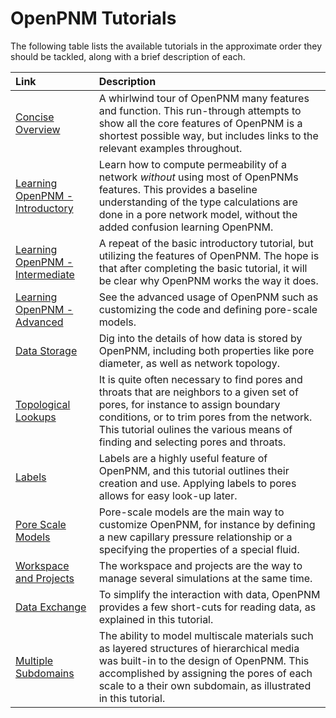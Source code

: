 # OpenPNM Tutorials

The following table lists the available tutorials in the approximate order they should be tackled, along with a brief description of each.

| Link | Description |
|:-----|:------------|
| [Concise Overview](concise_overview_of_openpnm.ipynb) | A whirlwind tour of OpenPNM many features and function. This run-through attempts to show all the core features of OpenPNM is a shortest possible way, but includes links to the relevant examples throughout. |
| [Learning OpenPNM - Introductory](intro_to_openpnm_basic.ipynb) | Learn how to compute permeability of a network *without* using most of OpenPNMs features. This provides a baseline understanding of the type calculations are done in a pore network model, without the added confusion learning OpenPNM. |
| [Learning OpenPNM - Intermediate](intro_to_openpnm_intermediate.ipynb) | A repeat of the basic introductory tutorial, but utilizing the features of OpenPNM.  The hope is that after completing the basic tutorial, it will be clear why OpenPNM works the way it does. |
| [Learning OpenPNM - Advanced](intro_to_openpnm_advanced.ipynb) | See the advanced usage of OpenPNM such as customizing the code and defining pore-scale models. |
| [Data Storage](data_and_topology_storage.ipynb) | Dig into the details of how data is stored by OpenPNM, including both properties like pore diameter, as well as network topology. |
| [Topological Lookups](finding_neighbor_pores_and_throats.ipynb) | It is quite often necessary to find pores and throats that are neighbors to a given set of pores, for instance to assign boundary conditions, or to trim pores from the network.  This tutorial oulines the various means of finding and selecting pores and throats. |
| [Labels](using_and_creating_labels.ipynb) | Labels are a highly useful feature of OpenPNM, and this tutorial outlines their creation and use. Applying labels to pores allows for easy look-up later. |
| [Pore Scale Models](pore_scale_models.ipynb) | Pore-scale models are the main way to customize OpenPNM, for instance by defining a new capillary pressure relationship or a specifying the properties of a special fluid. |
| [Workspace and Projects](overview_of_workspace_and_projects.ipynb) | The workspace and projects are the way to manage several simulations at the same time. |
| [Data Exchange](data_exchange_between_objects.ipynb) | To simplify the interaction with data, OpenPNM provides a few short-cuts for reading data, as explained in this tutorial. |
| [Multiple Subdomains](defining_multiple_subdomains.ipynb) | The ability to model multiscale materials such as layered structures of hierarchical media was built-in to the design of OpenPNM.  This accomplished by assigning the pores of each scale to a their own subdomain, as illustrated in this tutorial. |